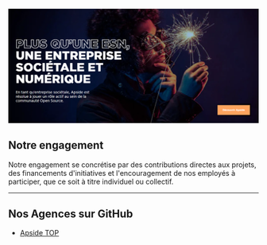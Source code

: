 [![Apside French banner](https://github.com/ApsideGroupe/.github/blob/main/profile/assets/images/banner-fr.png "Apside French banner")](https://www.apside.com)

## Notre engagement

 Notre engagement se concrétise par des contributions directes aux projets, des financements d'initiatives et l'encouragement de nos employés à participer, que ce soit à titre individuel ou collectif.

---

## Nos Agences sur GitHub

- [Apside TOP](https://github.com/Apside-TOP)